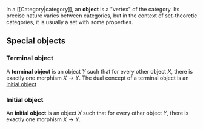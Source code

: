 In a [[Category|category]], an **object** is a "vertex" of the category. Its precise nature varies between categories, but in the context of set-theoretic categories, it is usually a set with some properties.
## Special objects
### Terminal object
A **terminal object** is an object $Y$ such that for every other object $X$, there is exactly one morphism $X\to Y$.
The dual concept of a terminal object is an [initial object](<#Initial objects>)
### Initial object
An **initial object** is an object $X$ such that for every other object $Y$, there is exactly one morphism $X\to Y$.